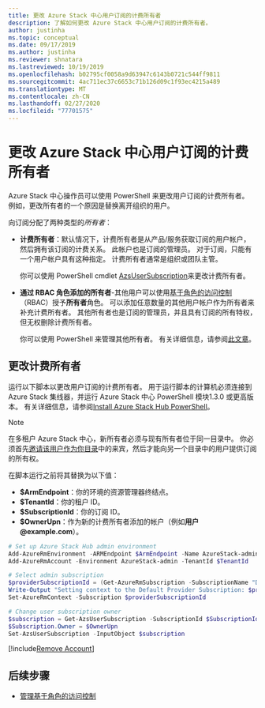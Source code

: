 ```yaml
---
title: 更改 Azure Stack 中心用户订阅的计费所有者
description: 了解如何更改 Azure Stack 中心用户订阅的计费所有者。
author: justinha
ms.topic: conceptual
ms.date: 09/17/2019
ms.author: justinha
ms.reviewer: shnatara
ms.lastreviewed: 10/19/2019
ms.openlocfilehash: b02795cf0058a9d63947c6143b0721c544ff9811
ms.sourcegitcommit: 4ac711ec37c6653c71b126d09c1f93ec4215a489
ms.translationtype: MT
ms.contentlocale: zh-CN
ms.lasthandoff: 02/27/2020
ms.locfileid: "77701575"
---
```

# <a name="change-the-billing-owner-for-an-azure-stack-hub-user-subscription"></a>更改 Azure Stack 中心用户订阅的计费所有者

Azure Stack 中心操作员可以使用 PowerShell 来更改用户订阅的计费所有者。 例如，更改所有者的一个原因是替换离开组织的用户。

向订阅分配了两种类型的*所有者*：

- **计费所有者**：默认情况下，计费所有者是从产品/服务获取订阅的用户帐户，然后拥有该订阅的计费关系。 此帐户也是订阅的管理员。 对于订阅，只能有一个用户帐户具有这种指定。 计费所有者通常是组织或团队主管。

  你可以使用 PowerShell cmdlet [AzsUserSubscription](/powershell/module/azs.subscriptions.admin/set-azsusersubscription)来更改计费所有者。  

- **通过 RBAC 角色添加的所有者**-其他用户可以使用[基于角色的访问控制](azure-stack-manage-permissions.md)（RBAC）授予**所有者**角色。 可以添加任意数量的其他用户帐户作为所有者来补充计费所有者。 其他所有者也是订阅的管理员，并且具有订阅的所有特权，但无权删除计费所有者。

  你可以使用 PowerShell 来管理其他所有者。 有关详细信息，请参阅[此文章](/azure/role-based-access-control/role-assignments-powershell)。

## <a name="change-the-billing-owner"></a>更改计费所有者

运行以下脚本以更改用户订阅的计费所有者。 用于运行脚本的计算机必须连接到 Azure Stack 集线器，并运行 Azure Stack 中心 PowerShell 模块1.3.0 或更高版本。 有关详细信息，请参阅[Install Azure Stack Hub PowerShell](azure-stack-powershell-install.md)。

>[!NOTE]
>在多租户 Azure Stack 中心，新所有者必须与现有所有者位于同一目录中。 你必须首先[邀请该用户作为你目录](/azure/active-directory/b2b/add-users-administrator)中的来宾，然后才能向另一个目录中的用户提供订阅的所有权。

在脚本运行之前将其替换为以下值：

- **$ArmEndpoint**：你的环境的资源管理器终结点。
- **$TenantId**：你的租户 ID。
- **$SubscriptionId**：你的订阅 ID。
- **$OwnerUpn**：作为新的计费所有者添加的帐户（例如**用户\@example.com**）。

```powershell
# Set up Azure Stack Hub admin environment
Add-AzureRmEnvironment -ARMEndpoint $ArmEndpoint -Name AzureStack-admin
Add-AzureRmAccount -Environment AzureStack-admin -TenantId $TenantId

# Select admin subscription
$providerSubscriptionId = (Get-AzureRmSubscription -SubscriptionName "Default Provider Subscription").Id
Write-Output "Setting context to the Default Provider Subscription: $providerSubscriptionId"
Set-AzureRmContext -Subscription $providerSubscriptionId

# Change user subscription owner
$subscription = Get-AzsUserSubscription -SubscriptionId $SubscriptionId
$Subscription.Owner = $OwnerUpn
Set-AzsUserSubscription -InputObject $subscription
```

[!include[Remove Account](../../includes/remove-account.md)]

## <a name="next-steps"></a>后续步骤

- [管理基于角色的访问控制](azure-stack-manage-permissions.md)
